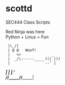 # scottd  
  
SEC444 Class Scripts  
  
Red Ninja was here  
Python + Linux = Fun  
  
     |\_/|                    
     | @ @   Woof!   
     |   <>              _    
     |  _/\------____ ((| |))    
     |               `--' |           
 ____|_       ___|   |___.'   
/_/_____/____/_______|  
  
